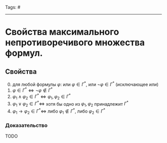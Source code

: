 Tags: #

---
# Свойства максимального непротиворечивого множества формул.

## Свойства
0) для любой формулы $\varphi$: или $\varphi \in \Gamma^*$, или  $\neg\varphi \in \Gamma^*$ (исключающее или)
1) $\varphi \in \Gamma^* \Leftrightarrow \neg \varphi \notin \Gamma^*\,$
2) $\varphi_1 \wedge \varphi_2 \in \Gamma^* \Leftrightarrow \varphi_1,\varphi_2 \in \Gamma^*$
3) $\varphi_1 \lor \varphi_2 \in \Gamma^* \Leftrightarrow$ хотя бы одно из $\varphi_1,\varphi_2$ принадлежит $\Gamma^*$
4) $\varphi_1 \rightarrow \varphi_2 \in \Gamma^* \Leftrightarrow$ либо $\varphi_1 \notin \Gamma^*$, либо  $\varphi_2 \in \Gamma^*$

### Доказательство
TODO

